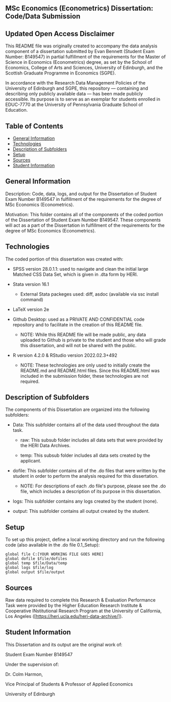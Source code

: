 ## MSc Economics (Econometrics) Dissertation: Code/Data Submission

## Updated Open Access Disclaimer
This README file was originally created to accompany the data analysis component of a dissertation submitted by Evan Bennett (Student Exam Number: B149547) in partial fulfillment of the requirements for the Master of Science in Economics (Econometrics) degree, as set by the School of Economics, College of Arts and Sciences, University of Edinburgh, and the Scottish Graduate Programme in Economics (SGPE).

In accordance with the Research Data Management Policies of the University of Edinburgh and SGPE, this repository — containing and describing only publicly available data — has been made publicly accessible. Its purpose is to serve as an exemplar for students enrolled in EDUC-7770 at the University of Pennsylvania Graduate School of Education.

## Table of Contents
* [General Information](#general-information)
* [Technologies](#technologies)
* [Description of Subfolders](#description-of-subfolders)
* [Setup](#setup)
* [Sources](#sources)
* [Student Information](#student-information)

## General Information
Description: Code, data, logs, and output for the Dissertation of Student Exam Number B149547 in fulfillment of the requirements for the degree of MSc Economics (Econometrics).

Motivation: This folder contains all of the components of the coded portion of the Dissertation of Student Exam Number B149547.  These components will act as a part of the Dissertation in fulfillment of the requirements for the degree of MSc Economics (Econometrics). 

## Technologies
The coded portion of this dissertation was created with:

* SPSS version 28.0.1.1: used to navigate and clean the initial large Matched CSS Data Set, which is given in .dta form by HERI.

* Stata version 16.1

  * External Stata packeges used: diff, asdoc (available via ssc install command)

* LaTeX version 2e

* Github Desktop: used as a PRIVATE AND CONFIDENTIAL code repository and to facilitate in the creation of this README file.

  * NOTE: While this README file will be made public, any data uploaded to Github is private to the student and those who will grade this dissertation, and will not be shared with the public.

* R version 4.2.0 & RStudio version 2022.02.3+492
  
  * NOTE:  These technologies are only used to initially create the README.md and README.html files.  Since this README.html was included in the submission folder, these technologies are not required.

## Description of Subfolders
The components of this Dissertation are organized into the following subfolders:

* Data: This subfolder contains all of the data used throughout the data task.

  * raw: This subsub folder includes all data sets that were provided by the HERI Data Archives.
  
  * temp: This subsub folder includes all data sets created by the applicant.
  
* dofile: This subfolder contains all of the .do files that were written by the student in order to perform the analysis required for this dissertation.

  * NOTE: For descriptions of each .do file's purpose, please see the .do file, which includes a description of its purpose in this dissertation.
  
* logs: This subfolder contains any logs created by the student (none).

* output: This subfolder contains all output created by the student.

## Setup
To set up this project, define a local working directory and run the following code (also available in the .do file 0.1_Setup):
```
global file C:[YOUR WORKING FILE GOES HERE]
global dofile $file/dofiles
global temp $file/Data/temp
global logs $file/log
global output $file/output
```

## Sources
Raw data required to complete this Research & Evaluation Performance Task were provided by the Higher Education Research Institute & Cooperative INstitutional Research Program at the University of California, Los Angeles ([https://heri.ucla.edu/heri-data-archive/]).


## Student Information
This Dissertation and its output are the original work of:

Student Exam Number B149547

Under the supervision of:

Dr. Colm Harmon,

Vice Principal of Students & Professor of Applied Economics

University of Edinburgh
